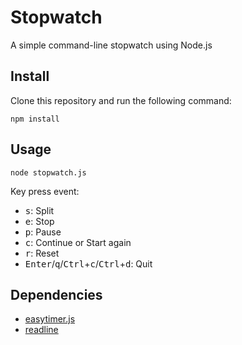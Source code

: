 # Stopwatch

A simple command-line stopwatch using Node.js

## Install

Clone this repository and run the following command:

```
npm install
```

## Usage

```
node stopwatch.js
```

Key press event:

* <kbd>s</kbd>: Split
* <kbd>e</kbd>: Stop
* <kbd>p</kbd>: Pause
* <kbd>c</kbd>: Continue or Start again
* <kbd>r</kbd>: Reset
* <kbd>Enter</kbd>/<kbd>q</kbd>/<kbd>Ctrl</kbd>+<kbd>c</kbd>/<kbd>Ctrl</kbd>+<kbd>d</kbd>: Quit

## Dependencies

* [easytimer.js](http://albert-gonzalez.github.io/easytimer.js/)
* [readline](https://nodejs.org/api/readline.html)


